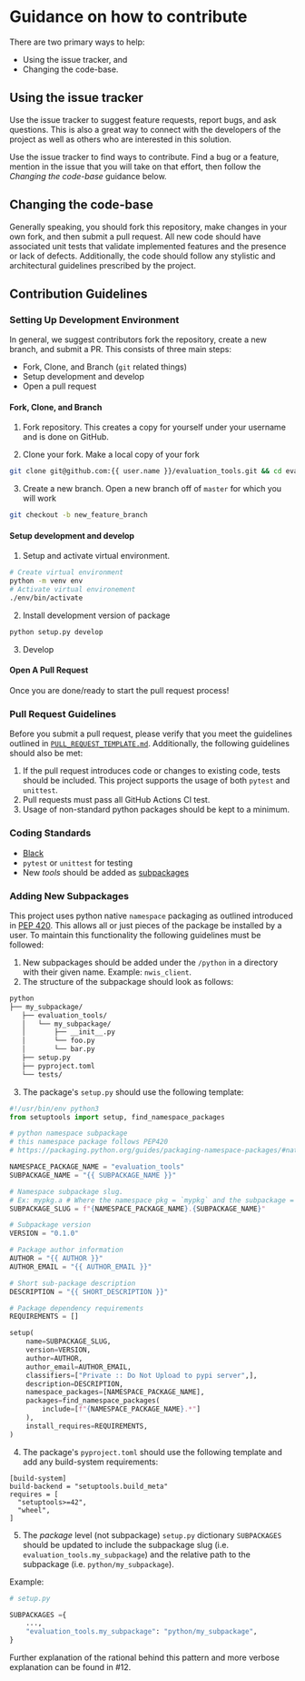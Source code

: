 # Guidance on how to contribute

There are two primary ways to help:
 - Using the issue tracker, and
 - Changing the code-base.


## Using the issue tracker

Use the issue tracker to suggest feature requests, report bugs, and ask questions.
This is also a great way to connect with the developers of the project as well
as others who are interested in this solution.

Use the issue tracker to find ways to contribute. Find a bug or a feature, mention in
the issue that you will take on that effort, then follow the _Changing the code-base_
guidance below.

## Changing the code-base

Generally speaking, you should fork this repository, make changes in your
own fork, and then submit a pull request. All new code should have associated
unit tests that validate implemented features and the presence or lack of defects.
Additionally, the code should follow any stylistic and architectural guidelines
prescribed by the project.


## Contribution Guidelines

### Setting Up Development Environment

In general, we suggest contributors fork the repository, create a new branch,
and submit a PR. This consists of three main steps:

- Fork, Clone, and Branch (`git` related things)
- Setup development and develop
- Open a pull request

#### Fork, Clone, and Branch

1. Fork repository. This creates a copy for yourself under your username and is done on GitHub.

2. Clone your fork. Make a local copy of your fork

```bash
git clone git@github.com:{{ user.name }}/evaluation_tools.git && cd evaluation_tools
```

3. Create a new branch. Open a new branch off of `master` for which you will work

```bash
git checkout -b new_feature_branch
```

#### Setup development and develop

1. Setup and activate virtual environment.

```bash
# Create virtual environment
python -m venv env
# Activate virtual environement
./env/bin/activate
```

2. Install development version of package

```bash
python setup.py develop
```

3. Develop


#### Open A Pull Request

Once you are done/ready to start the pull request process!

### Pull Request Guidelines

Before you submit a pull request, please verify that you meet the guidelines
outlined in [`PULL_REQUEST_TEMPLATE.md`](.github/PULL_REQUEST_TEMPLATE.md).
Additionally, the following guidelines should also be met:

1. If the pull request introduces code or changes to existing code, tests
should be included. This project supports the usage of both `pytest` and
`unittest`.
2. Pull requests must pass all GitHub Actions CI test.
3. Usage of non-standard python packages should be kept to a minimum.

### Coding Standards

- [Black](https://pypi.org/project/black/)
- `pytest` or `unittest` for testing
- New _tools_ should be added as [subpackages](#adding-new-subpackages)

### Adding New Subpackages

This project uses python native `namespace` packaging as outlined introduced in [PEP 420](https://www.python.org/dev/peps/pep-0420/). This allows all or just pieces of the package be installed by a user. To maintain this functionality the following guidelines must be followed:

1. New subpackages should be added under the `/python` in a directory with their given name. Example: `nwis_client`.
2. The structure of the subpackage should look as follows:

```bash
python
├── my_subpackage/
   ├── evaluation_tools/
   │   └── my_subpackage/
   │       ├── __init__.py
   │       └── foo.py
   │       └── bar.py
   ├── setup.py
   ├── pyproject.toml
   └── tests/
```

3. The package's `setup.py` should use the following template:

```python
#!/usr/bin/env python3
from setuptools import setup, find_namespace_packages

# python namespace subpackage
# this namespace package follows PEP420
# https://packaging.python.org/guides/packaging-namespace-packages/#native-namespace-packages

NAMESPACE_PACKAGE_NAME = "evaluation_tools"
SUBPACKAGE_NAME = "{{ SUBPACKAGE_NAME }}"

# Namespace subpackage slug.
# Ex: mypkg.a # Where the namespace pkg = `mypkg` and the subpackage = `a`
SUBPACKAGE_SLUG = f"{NAMESPACE_PACKAGE_NAME}.{SUBPACKAGE_NAME}"

# Subpackage version
VERSION = "0.1.0"

# Package author information
AUTHOR = "{{ AUTHOR }}"
AUTHOR_EMAIL = "{{ AUTHOR_EMAIL }}"

# Short sub-package description
DESCRIPTION = "{{ SHORT_DESCRIPTION }}"

# Package dependency requirements
REQUIREMENTS = []

setup(
    name=SUBPACKAGE_SLUG,
    version=VERSION,
    author=AUTHOR,
    author_email=AUTHOR_EMAIL,
    classifiers=["Private :: Do Not Upload to pypi server",],
    description=DESCRIPTION,
    namespace_packages=[NAMESPACE_PACKAGE_NAME],
    packages=find_namespace_packages(
        include=[f"{NAMESPACE_PACKAGE_NAME}.*"]
    ),
    install_requires=REQUIREMENTS,
)
```

4. The package's `pyproject.toml` should use the following template and add any
build-system requirements:

```
[build-system]
build-backend = "setuptools.build_meta"
requires = [
  "setuptools>=42",
  "wheel",
]

```

5. The _package_ level (not subpackage) `setup.py` dictionary `SUBPACKAGES`
should be updated to include the subpackage slug (i.e.
`evaluation_tools.my_subpackage`) and the relative path to the subpackage
(i.e. `python/my_subpackage`).

Example:
```python
# setup.py

SUBPACKAGES ={
    ...,
    "evaluation_tools.my_subpackage": "python/my_subpackage",
}
```

Further explanation of the rational behind this pattern and more verbose explanation can be found in #12.
